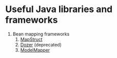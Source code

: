 # Useful Java libraries and frameworks
1. Bean mapping frameworks
    1. [MapStruct](https://github.com/mapstruct/mapstruct)
    2. [Dozer](https://github.com/DozerMapper/dozer) (deprecated)
    3. [ModelMapper](https://github.com/modelmapper/modelmapper)
